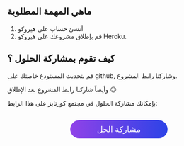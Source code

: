 ## ماهي المهمة المطلوبة

1. أنشئ حساب على هيروكو
2. قم بإطلاق مشروعك على هيروكو Heroku.

## كيف تقوم بمشاركة الحلول ؟

قم بتحديث المستودع خاصتك على github, وشاركنا رابط المشروع.

وأيضاً شاركنا رابط المشروع بعد الإطلاق :wink:

بإمكانك مشاركة الحلول في مجتمع كورتابز على هذا الرابط:

<a href="https://forums.coretabs.net/t/مشاركة-حلول-إطلاق-المشروع/1368" style="display: block; width: 200px; background-color: #5355e8; background-image:linear-gradient(to left, #2d43e7, #9042e8); color:#fff; padding: 10px; margin: 30px auto; border-radius:100px; text-decoration: none; font-size: 18px; text-align: center;">مشاركة الحل</a>